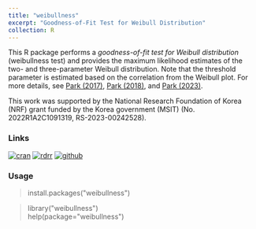 ```yaml
---
title: "weibullness" 
excerpt: "Goodness-of-Fit Test for Weibull Distribution"
collection: R
---
```

This R package performs a <i>goodness-of-fit test for Weibull distribution</i>
(weibullness test) and
provides the maximum likelihood estimates of the two- and three-parameter Weibull distribution.
Note that the threshold parameter is estimated based on the correlation from the Weibull plot.
For more details, see 
[Park (2017)](http://journals.sfu.ca/ijietap/index.php/ijie/article/view/2848), 
[Park (2018)](https://doi.org/10.1155/2018/6056975), and 
[Park (2023)](https://doi.org/10.3390/math11143156).

This work was supported by the National Research Foundation of Korea (NRF) grant funded
by the Korea government (MSIT) (No. 2022R1A2C1091319, RS-2023-00242528).
 
### Links
[![cran](https://cranlogs.r-pkg.org/badges/grand-total/weibullness)](https://cran.r-project.org/web/packages/weibullness/) 
[![rdrr](https://img.shields.io/badge/%20-rdrr.io-yellowgreen.svg)](https://rdrr.io/cran/weibullness/)
[![github](https://img.shields.io/badge/%20-github-lightgrey.svg)](https://github.com/appliedstat/R/tree/master/weibullness)

### Usage
> install.packages(\"weibullness\") 

> library(\"weibullness\")  <br />
> help(package=\"weibullness\") 
